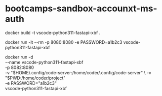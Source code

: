# bootcamps-sandbox-accounxt-ms-auth

docker build -t vscode-python311-fastapi-xbf .

docker run -it --rm -p 8080:8080 -e PASSWORD=a1b2c3 vscode-python311-fastapi-xbf


docker run -d \
  --name vscode-python311-fastapi-xbf \
  -p 8082:8080 \
  -v "$HOME/.config/code-server:/home/coder/.config/code-server" \
  -v "$PWD:/home/coder/project" \
  -e PASSWORD="a1b2c3" \
  vscode-python311-fastapi-xbf